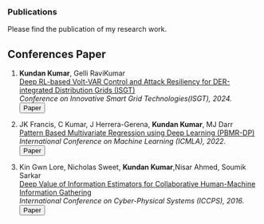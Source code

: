 ### Publications

Please find the publication of my research work. 

<!-- ## Journals Paper

1. **Kundan Kumar**, RaviKumar Gelli   
[Physics-based Deep Reinforcement Learning for Grid-Resilient Volt-VAR Control Application]()   
*IEEE Transactions on Smart Grid, 2023.*   
[<button type="button" class="btn btn-info">Paper</button>]() -->

## Conferences Paper

1. **Kundan Kumar**, Gelli RaviKumar    
[Deep RL-based Volt-VAR Control and Attack Resiliency for DER-integrated Distribution Grids (ISGT)]()   
*Conference on Innovative Smart Grid Technologies(ISGT), 2024.*   
[<button type="button" class="btn btn-info">Paper</button>](https://arxiv.org/abs/2202.13541)

2. JK Francis, C Kumar, J Herrera-Gerena, **Kundan Kumar**, MJ Darr     
[Pattern Based Multivariate Regression using Deep Learning (PBMR-DP)]()   
*International Conference on Machine Learning (ICMLA), 2022.*   
[<button type="button" class="btn btn-info">Paper</button>](https://arxiv.org/abs/2202.13541)

3. Kin Gwn Lore, Nicholas Sweet, **Kundan Kumar**,Nisar Ahmed, Soumik Sarkar    
[Deep Value of Information Estimators for Collaborative Human-Machine Information Gathering]()   
*International Conference on Cyber-Physical Systems (ICCPS), 2016.*   
[<button type="button" class="btn btn-info">Paper</button>](https://arxiv.org/abs/1512.07592)
